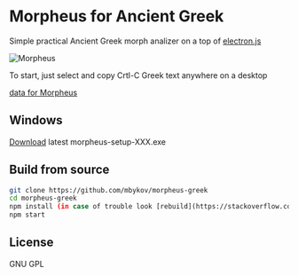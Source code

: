 # Morpheus for Ancient Greek


Simple practical Ancient Greek morph analizer on a top of [electron.js](https://github.com/electron/electron)


![Morpheus](http://assets/morpheus.png)

To start, just select and copy Crtl-C Greek text anywhere on a desktop

[data for Morpheus](https://github.com/mbykov/greek-data)

## Windows

[Download](https://github.com/mbykov/morpheus-greek/releases) latest morpheus-setup-XXX.exe

## Build from source

````bash
git clone https://github.com/mbykov/morpheus-greek
cd morpheus-greek
npm install (in case of trouble look [rebuild](https://stackoverflow.com/questions/42616008/node-module-version-conflict-when-installing-modules-for-electron))
npm start

````




## License

  GNU GPL
